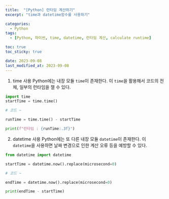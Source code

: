 ```yaml
---
title:  "[Python] 런타임 계산하기"
excerpt: "time과 datetime함수를 사용하기"

categories:
  - Python
tags:
  - [Python, 파이썬, time, datetime, 런타임 계산, calculate runtime]

toc: true
toc_sticky: true

date: 2023-09-08
last_modified_at: 2023-09-08
---
```


1. time 사용
Python에는 내장 모듈 ``time``이 존재한다. 이 ``time``을 활용해서 코드의 전체, 일부의 런타임을 잴 수 있다.

```python
import time
startTime = time.time()

# 코드 ~

runTime = time.time() - startTime

print(f"런타임 : {runTime:.3f}")
```

2. datetime 사용
Python에는 또 다른 내장 모듈 ``datetime``이 존재한다. 이 ``datetime``을 사용하면 날짜 변경으로 인한 계산 오류 등을 예방할 수 있다.

```python
from datetime import datetime

startTime = datetime.now().replace(microsecond=0)

# 코드 ~

endTime = datetime.now().replace(microsecond=0)

print(endTime - startTime)
```